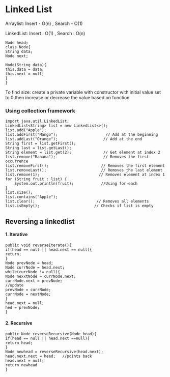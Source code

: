 # Linked List

Arraylist:
Insert - O(n) ,  Search - O(1)

LinkedList:
Insert : O(1) , Search : O(n)

``` syntax
Node head;
class Node{
String data;
Node next;

Node(String data){
this.data = data;
this.next = null;
}
}
```
To find size:
create a private variable with constructor with initial value set to 0 then increase or decrease the value based on function

### Using collection framework

``` syntax
import java.util.LinkedList;
LinkedList<String> list = new LinkedList<>();
list.add("Apple");
list.addFirst("Mango");                     // Add at the beginning
list.addLast("Orange");                    // Add at the end
String first = list.getFirst();
String last = list.getLast();
String element = list.get(2);              // Get element at index 2
list.remove("Banana");                     // Removes the first occurrence
list.removeFirst();                       // Removes the first element
list.removeLast();                        // Removes the last element
list.remove(1);                          // Removes element at index 1
for (String fruit : list) {
    System.out.println(fruit);            //Using for-each
}
list.size();
list.contains("Apple");
list.clear();                           // Removes all elements
list.isEmpty();                        // Checks if list is empty
```

## Reversing a linkedlist

#### 1. Iterative 
``` code
public void reverseIterate(){
if(head == null || head.next == null){
return;
}
Node prevNode = head;
Node currNode = head.next;
while(currNode != null){
Node nexxtNode = currNode.next;
currNode.next = prevNode;
//update
prevNode = currNode;
currNode = nextNode;
}
head.next = null;
hed = prevNode;
}
```
#### 2. Recursive
``` code
public Node reverseRecursive(Node head){
if(head == null || head.next ==null){
return head;
}
Node newhead = reverseRecursive(head.next);
head.next.next = head;   //points back 
head.next = null;
return newhead
}
```
